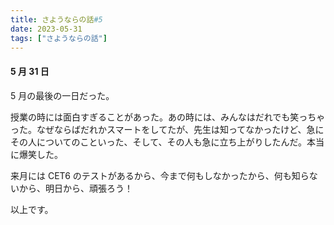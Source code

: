```yaml
---
title: さようならの話#5
date: 2023-05-31
tags: ["さようならの話"]
---
```


#### 5 月 31 日

5 月の最後の一日だった。

授業の時には面白すぎることがあった。あの時には、みんなはだれでも笑っちゃった。なぜならばだれかスマートをしてたが、先生は知ってなかったけど、急にその人についてのこといった、そして、その人も急に立ち上がりしたんだ。本当に爆笑した。

来月には CET6 のテストがあるから、今まで何もしなかったから、何も知らないから、明日から、頑張ろう！

以上です。

